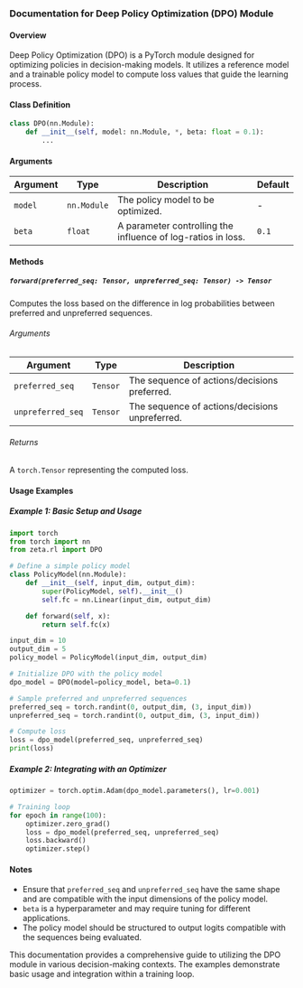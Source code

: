 ### Documentation for Deep Policy Optimization (DPO) Module

#### Overview
Deep Policy Optimization (DPO) is a PyTorch module designed for optimizing policies in decision-making models. It utilizes a reference model and a trainable policy model to compute loss values that guide the learning process.

#### Class Definition
```python
class DPO(nn.Module):
    def __init__(self, model: nn.Module, *, beta: float = 0.1):
        ...
```

#### Arguments

| Argument        | Type        | Description                                                  | Default |
|-----------------|-------------|--------------------------------------------------------------|---------|
| `model`         | `nn.Module` | The policy model to be optimized.                            | -       |
| `beta`          | `float`     | A parameter controlling the influence of log-ratios in loss. | `0.1`   |

#### Methods

##### `forward(preferred_seq: Tensor, unpreferred_seq: Tensor) -> Tensor`
Computes the loss based on the difference in log probabilities between preferred and unpreferred sequences.

###### Arguments

| Argument           | Type      | Description                                     |
|--------------------|-----------|-------------------------------------------------|
| `preferred_seq`    | `Tensor`  | The sequence of actions/decisions preferred.    |
| `unpreferred_seq`  | `Tensor`  | The sequence of actions/decisions unpreferred.  |

###### Returns
A `torch.Tensor` representing the computed loss.

#### Usage Examples

##### Example 1: Basic Setup and Usage
```python
import torch
from torch import nn
from zeta.rl import DPO

# Define a simple policy model
class PolicyModel(nn.Module):
    def __init__(self, input_dim, output_dim):
        super(PolicyModel, self).__init__()
        self.fc = nn.Linear(input_dim, output_dim)

    def forward(self, x):
        return self.fc(x)

input_dim = 10
output_dim = 5
policy_model = PolicyModel(input_dim, output_dim)

# Initialize DPO with the policy model
dpo_model = DPO(model=policy_model, beta=0.1)

# Sample preferred and unpreferred sequences
preferred_seq = torch.randint(0, output_dim, (3, input_dim))
unpreferred_seq = torch.randint(0, output_dim, (3, input_dim))

# Compute loss
loss = dpo_model(preferred_seq, unpreferred_seq)
print(loss)
```

##### Example 2: Integrating with an Optimizer
```python
optimizer = torch.optim.Adam(dpo_model.parameters(), lr=0.001)

# Training loop
for epoch in range(100):
    optimizer.zero_grad()
    loss = dpo_model(preferred_seq, unpreferred_seq)
    loss.backward()
    optimizer.step()
```

#### Notes
- Ensure that `preferred_seq` and `unpreferred_seq` have the same shape and are compatible with the input dimensions of the policy model.
- `beta` is a hyperparameter and may require tuning for different applications.
- The policy model should be structured to output logits compatible with the sequences being evaluated.

This documentation provides a comprehensive guide to utilizing the DPO module in various decision-making contexts. The examples demonstrate basic usage and integration within a training loop.